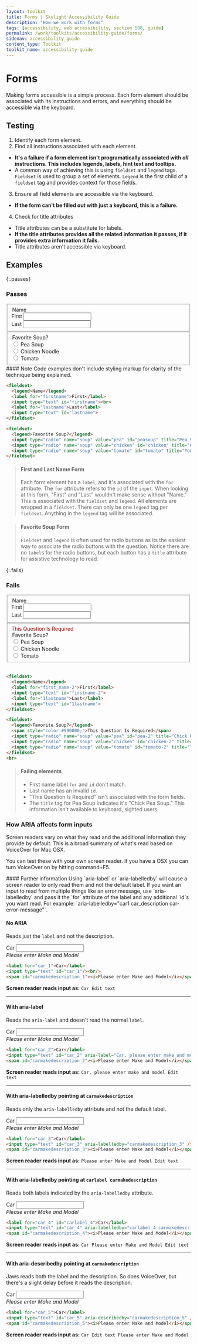 ```yaml
---
layout: toolkit
title: Forms | Skylight Accessibility Guide
description: "How we work with forms"
tags: [accessibility, web accessibility, section 508, guide]
permalink: /work/toolkits/accessibility-guide/forms/
sidenav: accessibility_guide
content_type: Toolkit
toolkit_name: accessibility-guide
---
```


# Forms

Making forms accessible is a simple process. Each form element should be associated with its instructions and errors, and everything should be accessible via the keyboard.

## Testing

1. Identify each form element.
2. Find all instructions associated with each element.
  * **It's a failure if a form element isn't programatically associated with _all_ instructions. This includes legends, labels, hint text and tooltips.**
  * A common way of achieving this is using `fieldset` and `legend` tags. `Fieldset` is used to group a set of elements. `Legend` is the first child of a `fieldset` tag and provides context for those fields.
3. Ensure all field elements are accessible via the keyboard.
  * **If the form can't be filled out with just a keyboard, this is a failure.**
4. Check for title attributes
  * Title attributes can be a substitute for labels.
  * **If the title attributes provides all the related information it passes, if it provides extra information it fails.**
  * Title attributes aren't accessible via keyboard.

## Examples

{:.passes}
### Passes

<fieldset class="accessibility-fieldset form-group col-sm-8">
  <div class="row">
    <legend class="accessibility-legendcol-form-label col-sm-2 pt-0">Name</legend>
    <div class="col-sm-8">
      <div class="form-group">
        <label for="firstname">First</label>
        <input class="form-control" type="text" id="firstname">
      </div>
      <div class="form-group">
        <label for="lastname">Last</label>
        <input class="form-control" type="text" id="lastname">
      </div>
    </div>
  </div>
</fieldset>

<fieldset class="accessibility-fieldset form-group col-sm-8">
  <div class="row">
    <legend class="accessibility legend col-form-label col-sm-3 pt-0">Favorite Soup?</legend>
    <div class="col-sm-9">
      <div class="form-check">
        <input class="form-check-input" type="radio" name="soup" value="pea" id="peasoup" title="Pea Soup">
        <label class="form-check-label" for="peasoup">Pea Soup</label>
      </div>
      <div class="form-check">
        <input class="form-check-input"  type="radio" name="soup" value="chicken" id="chicken" title="Chicken Noodle">
        <label class="form-check-label" for="chicken">Chicken Noodle</label>
      </div>
      <div class="form-check">
        <input class="form-check-input" type="radio" name="soup" value="tomato" id="tomato" title="Tomato">
        <label class="form-check-label" for="tomato">Tomato</label>
      </div>
    </div>
  </div>
</fieldset>

<div class="callout--alt" markdown='1'>
#### Note
Code examples don't include styling markup for clarity of the technique being explained.
</div>

```html
<fieldset>
  <legend>Name</legend>
  <label for="firstname">First</label>
  <input type="text" id="firstname"><br>
  <label for="lastname">Last</label>
  <input type="text" id="lastname">
</fieldset>

<fieldset>
  <legend>Favorite Soup?</legend>
  <input type="radio" name="soup" value="pea" id="peasoup" title="Pea Soup"><label for="peasoup">Pea Soup</label>
  <input type="radio" name="soup" value="chicken" id="chicken" title="Chicken Noodle"><label for="chicken">Chicken Noodle</label>
  <input type="radio" name="soup" value="tomato" id="tomato" title="Tomato"><label for="tomato">Tomato</label>
</fieldset>
```

> #### First and Last Name Form
> Each form element has a ```label```, and it's associated with the ```for``` attribute. The ```for``` attribute refers to the ```id``` of the ```input```. When looking at this form, "First" and "Last" wouldn't make sense without "Name." This is associated with the ```fieldset``` and ```legend```. All elements are wrapped in a ```fieldset```. There can only be one ```legend``` tag per ```fieldset```. Anything in the ```legend``` tag will be associated.

> #### Favorite Soup Form
> ```Fieldset``` and ```legend``` is often used for radio buttons as its the easiest way to associate the radio buttons with the question. Notice there are no ```label```s for the radio buttons, but each button has a ```title``` attribute for assistive technology to read.

{:.fails}
### Fails

<fieldset class="accessibility-fieldset form-group col-sm-8">
  <div class="row">
    <legend class="accessibility-legend col-form-label col-sm-2 pt-0">Name</legend>
    <div class="col-sm-8">
      <div class="form-group">
        <label for="first_name-2">First</label>
        <input class="form-control" type="text" id="firstname-2">
      </div>
      <div class="form-group">
        <label for="1lastname">Last</label>
        <input class="form-control" type="text" id="1lastname">
      </div>
    </div>
  </div>
</fieldset>

<fieldset class="accessibility-fieldset form-group col-sm-8">
  <div class="row">
    <div class="col-sm-2"></div>
    <div class="col-sm-10">
      <span style="color:#990000;">This Question Is Required</span>
    </div>
    <legend class="accessibility-legend col-form-label col-sm-3 pt-0">Favorite Soup?</legend>
    <div class="col-sm-9">
      <div class="form-check">
        <input class="form-check-input" type="radio" name="soup" value="pea" id="pea-2" title="Chick Pea Soup">
        <label class="form-check-label" for="pea-2">Pea Soup</label>
      </div>
      <div class="form-check">
        <input class="form-check-input" type="radio" name="soup" value="chicken" id="chicken-2" title="Chicken Noodle">
        <label class="form-check-label" for="chicken-2">Chicken Noodle</label>
      </div>
      <div class="form-check">
        <input class="form-check-input" type="radio" name="soup" value="tomato" id="tomato-2" title="Tomato">
        <label class="form-check-label" for="tomato-2">Tomato</label>
      </div>
    </div>
  </div>
</fieldset>
<br>

```html
<fieldset>
  <legend>Name</legend>
  <label for="first_name-2">First</label>
  <input type="text" id="firstname-2">
  <label for="1lastname">Last</label>
  <input type="text" id="1lastname">
</fieldset>

<fieldset>
  <legend>Favorite Soup?</legend>
  <span style="color:#990000;">This Question Is Required</span>
  <input type="radio" name="soup" value="pea" id="pea-2" title="Chick Pea Soup"><label for="pea-2">Pea Soup</label>
  <input type="radio" name="soup" value="chicken" id="chicken-2" title="Chicken Noodle"><label for="chicken-2">Chicken Noodle</label>
  <input type="radio" name="soup" value="tomato" id="tomato-2" title="Tomato"><label for="tomato-2">Tomato</label>
</fieldset>
<br>
```

> #### Failing elements
> - First name label ```for``` and ```id``` don't match.
> - Last name has an invalid ```id```.
> - "This Question Is Required" isn't associated with the form fields.
> - The ```title``` tag for Pea Soup indicates it's "Chick Pea Soup." This information isn't available to keyboard, sighted users.

### How ARIA affects form inputs

Screen readers vary on what they read and the additional information they provide by default. This is a broad summary of what's read based on VoiceOver for Mac OSX.

You can test these with your own screen reader. If you have a OSX you can turn VoiceOver on by hitting command+F5.

<div class="callout--alt" markdown='1'>
#### Further information
Using `aria-label` or `aria-labelledby` will cause a screen reader to only read them and not the default label. If you want an input to read from multiple things like an error message, use `aria-labelledby` and pass it the `for` attribute of the label and any additional `id`s you want read. For example: `aria-labelledby="car1 car_description car-error-message"`.
</div>

#### No ARIA

Reads just the `label` and not the description.

<div class="form-group col-sm-5">
  <label for="car_1">Car</label>
  <input class="form-control" type="text" id="car_1"/><br/>
  <span id="carmakedescription"><i>Please enter Make and Model</i></span>
</div>

```html
<label for="car_1">Car</label>
<input type="text" id="car_1"/><br/>
<span id="carmakedescription_1"><i>Please enter Make and Model</i></span>
```

**Screen reader reads input as:** `Car Edit text`
<hr>

#### With aria-label

Reads the `aria-label` and doesn't read the normal `label`.

<div class="form-group col-sm-5">
  <label for="car_2">Car</label>
  <input class="form-control" type="text" id="car_2" aria-label="Car, please enter make and model" /><br/>
  <span id="carmakedescription_2"><i>Please enter Make and Model</i></span>
</div>

```html
<label for="car_2">Car</label>
<input type="text" id="car_2" aria-label="Car, please enter make and model" /><br/>
<span id="carmakedescription_2"><i>Please enter Make and Model</i></span>
```

**Screen reader reads input as:** `Car, please enter make and model Edit text`

<hr>

#### With aria-labelledby pointing at `carmakedescription`

Reads only the `aria-labelledby` attribute and not the default label.

<div class="form-group col-sm-5">
  <label for="car_3">Car</label>
  <input class="form-control" type="text" id="car_3" aria-labelledby="carmakedescription_3" /><br/>
  <span id="carmakedescription_3"><i>Please enter Make and Model</i></span>
</div>

```html
<label for="car_3">Car</label>
<input type="text" id="car_3" aria-labelledby="carmakedescription_3" /><br/>
<span id="carmakedescription_3"><i>Please enter Make and Model</i></span>
```

**Screen reader reads input as:** `Please enter Make and Model Edit text`
<hr>

#### With aria-labelledby pointing at `carlabel carmakedescription`

Reads both labels indicated by the `aria-labelledby` attribute.

<div class="form-group col-sm-5">
  <label for="car_4" id="carlabel_4">Car</label>
  <input class="form-control" type="text" id="car_4" aria-labelledby="carlabel_4 carmakedescription_4" /><br/>
  <span id="carmakedescription_4"><i>Please enter Make and Model</i></span>
</div>

```html
<label for="car_4" id="carlabel_4">Car</label>
<input type="text" id="car_4" aria-labelledby="carlabel_4 carmakedescription_4" /><br/>
<span id="carmakedescription_4"><i>Please enter Make and Model</i></span>
```

**Screen reader reads input as:** `Car Please enter Make and Model Edit text`
<hr>

#### With aria-describedby pointing at `carmakedescription`

Jaws reads both the label and the description. So does VoiceOver, but there's a slight delay before it reads the description.

<div class="form-group col-sm-5">
  <label for="car_5">Car</label>
  <input class="form-control" type="text" id="car_5" aria-describedby="carmakedescription_5" />
  <br/>
  <span id="carmakedescription_5"><i>Please enter Make and Model</i></span>
</div>

```html
<label for="car_5">Car</label>
<input type="text" id="car_5" aria-describedby="carmakedescription_5" /><br/>
<span id="carmakedescription_5"><i>Please enter Make and Model</i></span>
```

**Screen reader reads input as:** `Car Edit text Please enter Make and Model`
